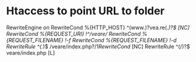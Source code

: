 # Htaccess to point URL to folder

RewriteEngine on
RewriteCond %{HTTP_HOST} ^(www.)?vea.re(.*)?$ [NC]
RewriteCond %{REQUEST_URI} !^/veare/
RewriteCond %{REQUEST_FILENAME} !-f
RewriteCond %{REQUEST_FILENAME} !-d
RewriteRule ^(.*)$ /veare/index.php?/$1
RewriteCond %{HTTP_HOST} ^(www.)?vea.re$ [NC]
RewriteRule ^(/)?$ veare/index.php [L]